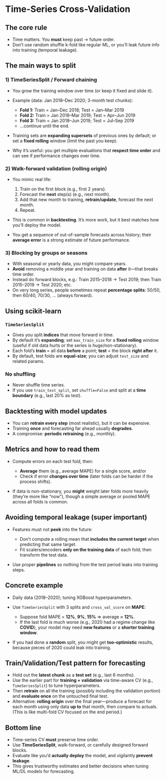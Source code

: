 # Time-Series Cross-Validation 

## The core rule

* Time matters. You **must** keep past → future order.
* Don’t use random shuffle k-fold like regular ML, or you’ll leak future info into training (temporal leakage).

## The main ways to split

### 1) TimeSeriesSplit / Forward chaining

* You grow the training window over time (or keep it fixed and slide it).
* Example (data: Jan 2018–Dec 2020; 3-month test chunks):

  * **Fold 1:** Train = Jan–Dec 2018; Test = Jan–Mar 2019
  * **Fold 2:** Train = Jan 2018–Mar 2019; Test = Apr–Jun 2019
  * **Fold 3:** Train = Jan 2018–Jun 2019; Test = Jul–Sep 2019
  * …continue until the end.
* Training sets are **expanding supersets** of previous ones by default; or set a **fixed rolling** window (limit the past you keep).
* Why it’s useful: you get multiple evaluations that **respect time order** and can see if performance changes over time.

### 2) Walk-forward validation (rolling origin)

* You mimic real life:

  1. Train on the first block (e.g., first 2 years).
  2. Forecast the **next** step(s) (e.g., next month).
  3. Add that new month to training, **retrain/update**, forecast the next month.
  4. Repeat.
* This is common in **backtesting**. It’s more work, but it best matches how you’ll deploy the model.
* You get a sequence of out-of-sample forecasts across history; their **average error** is a strong estimate of future performance.

### 3) Blocking by groups or seasons

* With seasonal or yearly data, you might compare years.
* **Avoid** removing a middle year and training on data **after** it—that breaks time order.
* Instead do forward blocks, e.g.: Train 2015–2018 → Test 2019; then Train 2015–2019 → Test 2020; etc.
* On very long series, people sometimes repeat **percentage splits**: 50/50, then 60/40, 70/30, … (always forward).

## Using scikit-learn

### `TimeSeriesSplit`

* Gives you split **indices** that move forward in time.
* By default it’s **expanding**; set `max_train_size` for a **fixed rolling** window (useful if old data hurts or the series is huge/non-stationary).
* Each fold’s **train** = all data **before** a point; **test** = the block **right after** it.
* By default, test folds are **equal-size**; you can adjust `test_size` and related params.

### No shuffling

* Never shuffle time series.
* If you use `train_test_split`, set `shuffle=False` and split at a **time boundary** (e.g., last 20% as test).

## Backtesting with model updates

* You can **retrain every step** (most realistic), but it can be expensive.
* Training **once** and forecasting far ahead usually **degrades**.
* A compromise: **periodic retraining** (e.g., monthly).

## Metrics and how to read them

* Compute errors on each test fold, then:

  * **Average** them (e.g., average MAPE) for a single score, and/or
  * Check if error **changes over time** (later folds can be harder if the process shifts).
* If data is non-stationary, you **might** weight later folds more heavily (they’re more like “now”), though a simple average or pooled MAPE across all folds is common.

## Avoiding temporal leakage (super important)

* Features must not **peek** into the future:

  * Don’t compute a rolling mean that **includes the current target** when predicting that same target.
  * Fit scalers/encoders **only on the training data** of each fold; then transform the test data.
* Use proper **pipelines** so nothing from the test period leaks into training steps.

## Concrete example

* Daily data (2018–2020); tuning XGBoost hyperparameters.
* Use `TimeSeriesSplit` with 3 splits and `cross_val_score` on **MAPE**:

  * Suppose fold MAPE = **12%**, **9%**, **15%** ⇒ average ≈ **12%**.
  * If the last fold is much worse (e.g., 2020 had a regime change like **COVID**), your model may need **new features** or a **shorter training window**.
* If you had done a **random** split, you might get **too-optimistic** results, because pieces of 2020 could leak into training.

## Train/Validation/Test pattern for forecasting

* Hold out the **latest chunk** as a **test set** (e.g., last 6 months).
* Use the earlier part for **training + validation** via time-aware CV (e.g., `TimeSeriesSplit`) to tune hyperparameters.
* Then **retrain** on all the training (possibly including the validation portion) and **evaluate once** on the untouched final test.
* Alternative: **rolling origin** over the final year—produce a forecast for each month using only data **up to** that month, then compare to actuals. (This is like multi-fold CV focused on the end period.)

## Bottom line

* Time-series CV **must** preserve time order.
* Use **TimeSeriesSplit**, walk-forward, or carefully designed forward blocks.
* Evaluate like you’d **actually deploy** the model, and vigilantly **prevent leakage**.
* This gives trustworthy estimates and better decisions when tuning ML/DL models for forecasting.
